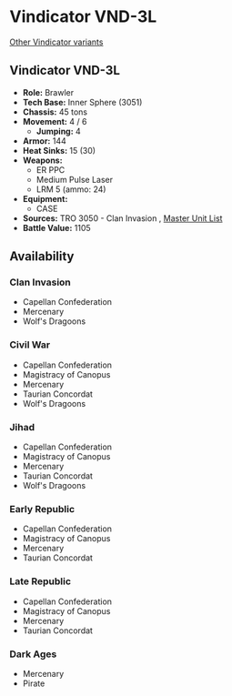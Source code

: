 # Vindicator VND-3L 

[Other Vindicator variants](../vindicator.md) 

## Vindicator VND-3L 

- **Role:** Brawler 
- **Tech Base:** Inner Sphere (3051) 
- **Chassis:** 45 tons 
- **Movement:** 4 / 6 
  - **Jumping:** 4 
- **Armor:** 144 
- **Heat Sinks:** 15 (30) 
- **Weapons:** 
  - ER PPC 
  - Medium Pulse Laser 
  - LRM 5 (ammo: 24) 
- **Equipment:** 
  - CASE 
- **Sources:** TRO 3050 - Clan Invasion , [Master Unit List](http://masterunitlist.info/Unit/Details/3426/vindicator-vnd-3l) 
- **Battle Value:** 1105 

## Availability 

### Clan Invasion 

- Capellan Confederation 
- Mercenary 
- Wolf's Dragoons 

### Civil War 

- Capellan Confederation 
- Magistracy of Canopus 
- Mercenary 
- Taurian Concordat 
- Wolf's Dragoons 

### Jihad 

- Capellan Confederation 
- Magistracy of Canopus 
- Mercenary 
- Taurian Concordat 
- Wolf's Dragoons 

### Early Republic 

- Capellan Confederation 
- Magistracy of Canopus 
- Mercenary 
- Taurian Concordat 

### Late Republic 

- Capellan Confederation 
- Magistracy of Canopus 
- Mercenary 
- Taurian Concordat 

### Dark Ages 

- Mercenary 
- Pirate 

